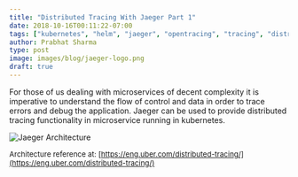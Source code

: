 ```yaml
---
title: "Distributed Tracing With Jaeger Part 1"
date: 2018-10-16T00:11:22-07:00
tags: ["kubernetes", "helm", "jaeger", "opentracing", "tracing", "distributed tracing"]
author: Prabhat Sharma
type: post
image: images/blog/jaeger-logo.png
draft: true
---
```


For those of us dealing with microservices of decent complexity it is imperative to understand the flow of control and data in order to trace errors and debug the application. Jaeger can be used to provide distributed tracing functionality in microservice running in kubernetes.

![Jaeger Architecture](http://eng.uber.com/wp-content/uploads/2017/02/5-6-EngBlog-Distributed-Tracing-at-Uber.png)

<font size=2>Architecture reference at: [https://eng.uber.com/distributed-tracing/](https://eng.uber.com/distributed-tracing/)</font>


